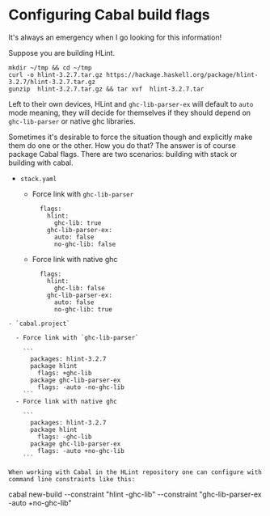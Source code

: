 # Configuring Cabal build flags

It's always an emergency when I go looking for this information!

Suppose you are building HLint.

```
mkdir ~/tmp && cd ~/tmp
curl -o hlint-3.2.7.tar.gz https://hackage.haskell.org/package/hlint-3.2.7/hlint-3.2.7.tar.gz
gunzip  hlint-3.2.7.tar.gz && tar xvf  hlint-3.2.7.tar
```

Left to their own devices, HLint and `ghc-lib-parser-ex` will default to `auto` mode meaning, they will decide for themselves if they should depend on `ghc-lib-parser` or native ghc libraries.

Sometimes it's desirable to force the situation though and explicitly make them do one or the other. How you do that? The answer is of course package Cabal flags. There are two scenarios: building with stack or building with cabal.

- `stack.yaml`

  - Force link with `ghc-lib-parser`

    ```
      flags:
        hlint:
          ghc-lib: true
        ghc-lib-parser-ex:
          auto: false
          no-ghc-lib: false
      ```
  - Force link with native ghc

    ```
      flags:
        hlint:
          ghc-lib: false
        ghc-lib-parser-ex:
          auto: false
          no-ghc-lib: true
```
- `cabal.project`

  - Force link with `ghc-lib-parser`

    ```
      packages: hlint-3.2.7
      package hlint
        flags: +ghc-lib
      package ghc-lib-parser-ex
        flags: -auto -no-ghc-lib
    ```
  - Force link with native ghc

    ```
      packages: hlint-3.2.7
      package hlint
        flags: -ghc-lib
      package ghc-lib-parser-ex
        flags: -auto +no-ghc-lib
    ```

When working with Cabal in the HLint repository one can configure with command line constraints like this:
```
cabal new-build --constraint "hlint -ghc-lib" --constraint "ghc-lib-parser-ex -auto +no-ghc-lib"
```
